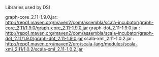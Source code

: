 Libraries used by DSI

graph-core_2.11-1.9.0.jar: http://repo1.maven.org/maven2/com/assembla/scala-incubator/graph-core_2.11/1.9.0/graph-core_2.11-1.9.0.jar
graph-dot_2.11-1.9.0.jar : http://repo1.maven.org/maven2/com/assembla/scala-incubator/graph-dot_2.11/1.9.0/graph-dot_2.11-1.9.0.jar
scala-xml_2.11-1.0.2.jar : http://repo1.maven.org/maven2/org/scala-lang/modules/scala-xml_2.11/1.0.2/scala-xml_2.11-1.0.2.jar
